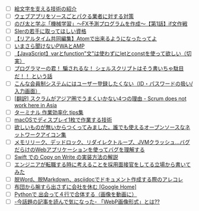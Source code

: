 - [ ] [絵文字を支える技術の紹介](http://qiita.com/nonanona/items/b148c212ba7c24942e93?utm_campaign=popular_items&utm_medium=referral&utm_source=popular_items) 
- [ ] [ウェブアプリをソースごとパクる業者に対する対策](http://qiita.com/kacchan6@github/items/d8576ab6b3c16cf670ca?utm_campaign=popular_items&utm_medium=referral&utm_source=popular_items) 
- [ ] [のび太と学ぶ「機械学習」～FX予測プログラムを作成～【第1話】if文作戦](http://qiita.com/sugulu/items/45e3cfaa78e5f13d9389?utm_campaign=popular_items&utm_medium=referral&utm_source=popular_items) 
- [ ] [SIerの若手に取ってほしい資格](http://qiita.com/Takmiy/items/b548c6860cf42499416a?utm_campaign=popular_items&utm_medium=referral&utm_source=popular_items) 
- [ ] [【リアルタイム共同編集】Atomで出来るようになったってよ](http://qiita.com/k-waragai/items/a372800c262f56fe688a?utm_campaign=popular_items&utm_medium=referral&utm_source=popular_items) 
- [ ] [いまさら聞けないPWAとAMP](http://qiita.com/edwardkenfox/items/4c0b9550ffa48c1f0445?utm_campaign=popular_items&utm_medium=referral&utm_source=popular_items) 
- [ ] [【JavaScript】varとfunction"文"は使わずにletとconstを使って欲しい（切実）](http://qiita.com/mejileben/items/b8502173216aebae8d36?utm_campaign=popular_items&utm_medium=referral&utm_source=popular_items) 
- [ ] [プログラマーの君！ 騙されるな！ シェルスクリプトはそう書いちゃ駄目だ！！ という話](http://qiita.com/piroor/items/77233173707a0baa6360?utm_campaign=popular_items&utm_medium=referral&utm_source=popular_items) 
- [ ] [こんな会員制システムにはユーザー登録したくない（ID・パスワードの扱い/入力画面）](http://qiita.com/otagaisama-1/items/18effbe525572eb71ce6?utm_campaign=popular_items&utm_medium=referral&utm_source=popular_items) 
- [ ] [[翻訳] スクラムがアジア圏でうまくいかない4つの理由 - Scrum does not work here in Asia](http://qiita.com/wataradio/items/6b79130b8ea53aa698aa?utm_campaign=popular_items&utm_medium=referral&utm_source=popular_items) 
- [ ] [ターミナル 作業効率化 tips集](http://qiita.com/shizuma/items/86470203ac8ea6b4d53f?utm_campaign=popular_items&utm_medium=referral&utm_source=popular_items) 
- [ ] [macOSでディスプレイ1枚で作業する技術](http://qiita.com/saboyutaka/items/d6cfd2a2b60f1a374d60?utm_campaign=popular_items&utm_medium=referral&utm_source=popular_items) 
- [ ] [欲しいものが無いからつくってみました。誰でも使えるオープンソースなネットワークアイコン集](http://qiita.com/tamura__246/items/554cfa151ec999aa9eac?utm_campaign=popular_items&utm_medium=referral&utm_source=popular_items) 
- [ ] [メモリリーク、デッドロック、リダイレクトループ、JVMクラッシュ...バグだらけのWebアプリケーションを使ってバグを理解する](http://qiita.com/tamura__246/items/7275c7406706fb0057e8?utm_campaign=popular_items&utm_medium=referral&utm_source=popular_items) 
- [ ] [Swift での Copy on Write の実装方法の解説](http://qiita.com/omochimetaru/items/f32d81eaa4e9750293cd?utm_campaign=popular_items&utm_medium=referral&utm_source=popular_items) 
- [ ] [エンジニアが転職する時に考えることを採用面接官をしてる立場から書いてみた](http://qiita.com/newta/items/9620056bb991f4b0f03d?utm_campaign=popular_items&utm_medium=referral&utm_source=popular_items) 
- [ ] [脱Word、脱Markdown、asciidocでドキュメント作成する際のアレコレ](http://qiita.com/tamikura@github/items/5d3f62dae55617ee42bb?utm_campaign=popular_items&utm_medium=referral&utm_source=popular_items) 
- [ ] [布団から腕すら出さずに会社を休む [Google Home]](http://qiita.com/diescake/items/4f354a5dc7cb738efd4f?utm_campaign=popular_items&utm_medium=referral&utm_source=popular_items) 
- [ ] [Pythonで 出会って４行で合体する（画像を動画に）](http://qiita.com/msrks/items/2244d6ada513fbe02155?utm_campaign=popular_items&utm_medium=referral&utm_source=popular_items) 
- [ ] [-今話題の記事を読んで気になった- 「WebP画像形式」とは??](http://qiita.com/mikimhk/items/abb525c304cf49f30350?utm_campaign=popular_items&utm_medium=referral&utm_source=popular_items) 
